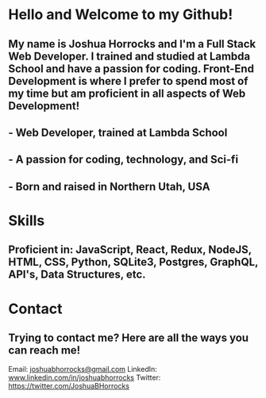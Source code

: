 # Hello and Welcome to my Github!
## My name is Joshua Horrocks and I'm a Full Stack Web Developer. I trained and studied at Lambda School and have a passion for coding. Front-End Development is where I prefer to spend most of my time but am proficient in all aspects of Web Development!

## - Web Developer, trained at Lambda School
## - A passion for coding, technology, and Sci-fi
## - Born and raised in Northern Utah, USA

# Skills
## Proficient in: JavaScript, React, Redux, NodeJS, HTML, CSS, Python, SQLite3, Postgres, GraphQL, API's, Data Structures, etc.

# Contact
## Trying to contact me? Here are all the ways you can reach me!

Email: joshuabhorrocks@gmail.com
LinkedIn: www.linkedin.com/in/joshuabhorrocks
Twitter: https://twitter.com/JoshuaBHorrocks
